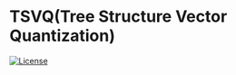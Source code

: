# TSVQ(Tree Structure Vector Quantization)
[![License](https://img.shields.io/badge/license-BSD-blue.svg)](LICENSE)